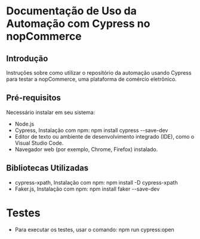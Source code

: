# Documentação de Uso da Automação com Cypress no nopCommerce

## Introdução
Instruções sobre como utilizar o repositório da automação usando Cypress para testar a nopCommerce, uma plataforma de comércio eletrônico.

## Pré-requisitos
Necessário instalar em seu sistema:
- Node.js
- Cypress, Instalação com npm: npm install cypress --save-dev
- Editor de texto ou ambiente de desenvolvimento integrado (IDE), como o Visual Studio Code.
- Navegador web (por exemplo, Chrome, Firefox) instalado.

## Bibliotecas Utilizadas
- cypress-xpath, Instalação com npm: npm install -D cypress-xpath
- Faker.js, Instalação com npm: npm install faker --save-dev

# Testes
- Para executar os testes, usar o comando: npm run cypress:open